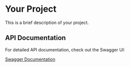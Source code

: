 # Your Project

This is a brief description of your project.

## API Documentation

For detailed API documentation, check out the Swagger UI:

[Swagger Documentation](https://allan-kirui.github.io/NewsAPI/#/)